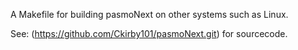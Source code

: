 A Makefile for building pasmoNext on other systems such as Linux.

See: (https://github.com/Ckirby101/pasmoNext.git) for sourcecode.
